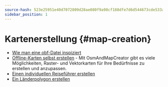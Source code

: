 ```yaml
---
source-hash: 523e25951e40d7072809d28ae080f9a98cf188dfe7d6d544673cde533a4315c9
sidebar_position: 1
---
```


# Kartenerstellung {#map-creation}

* [Wie man eine obf-Datei inspiziert](./how-to-inspect-an-obf.md)
* [Offline-Karten selbst erstellen](./create-offline-maps-yourself.md) - Mit OsmAndMapCreator gibt es viele Möglichkeiten, Raster- und Vektorkarten für Ihre Bedürfnisse zu erstellen und anzupassen.
* [Einen individuellen Reiseführer erstellen](create_travel_guide.md)
* [Ein Länderpolygon erstellen](./creating-a-country-polygon.md)